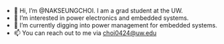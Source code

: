 - 👋 Hi, I’m @NAKSEUNGCHOI. I am a grad student at the UW.
- 👀 I’m interested in power electronics and embedded systems.
- 🌱 I’m currently digging into power management for embedded systems.
- 📫 You can reach out to me via choi0424@uw.edu

<!---
NAKSEUNGCHOI/NAKSEUNGCHOI is a ✨ special ✨ repository because its `README.md` (this file) appears on your GitHub profile.
You can click the Preview link to take a look at your changes.
--->
